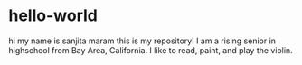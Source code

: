 # hello-world
hi my name is sanjita maram this is my repository! 
I am a rising senior in highschool from Bay Area, California. I like to read, paint, and play the violin.
